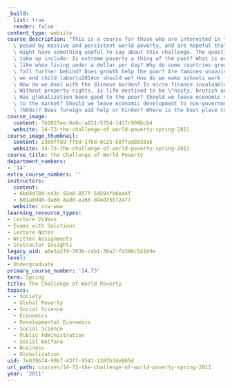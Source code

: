 ```yaml
---
_build:
  list: true
  render: false
content_type: website
course_description: "This is a course for those who are interested in the challenge\
  \ posed by massive and persistent world poverty, and are hopeful that economists\
  \ might have something useful to say about this challenge. The questions we will\
  \ take up include: Is extreme poverty a thing of the past? What is economic life\
  \ like when living under a dollar per day? Why do some countries grow fast and others\
  \ fall further behind? Does growth help the poor? Are famines unavoidable? How can\
  \ we end child labor\u2014or should we? How do we make schools work for poor citizens?\
  \ How do we deal with the disease burden? Is micro finance invaluable or overrated?\
  \ Without property rights, is life destined to be \"nasty, brutish and short\"?\
  \ Has globalization been good to the poor? Should we leave economic development\
  \ to the market? Should we leave economic development to non-governmental organizations\
  \ (NGOs)? Does foreign aid help or hinder? Where is the best place to intervene?\n"
course_image:
  content: 7b1027ee-0a8c-a831-5754-1417c999bcb4
  website: 14-73-the-challenge-of-world-poverty-spring-2011
course_image_thumbnail:
  content: 23b9ffd9-ff5d-17bd-0c25-58ffad8933a6
  website: 14-73-the-challenge-of-world-poverty-spring-2011
course_title: The Challenge of World Poverty
department_numbers:
- '14'
extra_course_numbers: ''
instructors:
  content:
  - 6bd4d78d-e43c-92e0-857f-5d594fb6ea4f
  - 601a8d40-da60-8ad0-ea65-d4ed75b72477
  website: ocw-www
learning_resource_types:
- Lecture Videos
- Exams with Solutions
- Lecture Notes
- Written Assignments
- Instructor Insights
legacy_uid: a6e5a2f9-763b-c4b1-39a7-fd306c54169e
level:
- Undergraduate
primary_course_number: '14.73'
term: Spring
title: The Challenge of World Poverty
topics:
- - Society
  - Global Poverty
- - Social Science
  - Economics
  - Developmental Economics
- - Social Science
  - Public Administration
  - Social Welfare
- - Business
  - Globalization
uid: 7e039b74-99b7-43ff-9541-138fb3de865d
url_path: courses/14-73-the-challenge-of-world-poverty-spring-2011
year: '2011'
---
```

